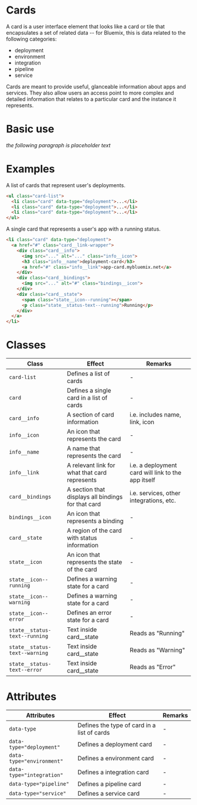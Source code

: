 # Cards

A card is a user interface element that looks like a card or tile that encapsulates a set of related data -- for Bluemix, this is data related to the following categories:

- deployment
- environment
- integration
- pipeline
- service

Cards are meant to provide useful, glanceable information about apps and services.
They also allow users an access point to more complex and detailed information that relates to a particular card and the instance it represents.

# Basic use

*the following paragraph is placeholder text*

# Examples

A list of cards that represent user's deployments.

```html
<ul class="card-list">
  <li class="card" data-type="deployment">...</li>
  <li class="card" data-type="deployment">...</li>
  <li class="card" data-type="deployment">...</li>
</ul>
```

A single card that represents a user's app with a running status.

```html
<li class="card" data-type="deployment">
  <a href="#" class="card__link-wrapper">
    <div class="card__info">
      <img src="..." alt="..." class="info__icon">
      <h3 class="info__name">deployment-card</h3>
      <a href="#" class="info__link">app-card.mybluemix.net</a>
    </div>
    <div class="card__bindings">
      <img src="..." alt="#" class="bindings__icon">
    </div>
    <div class="card__state">
      <span class="state__icon--running"></span>
      <p class="state__status-text--running">Running</p>
    </div>
  </a>
</li>
```

# Classes

| Class | Effect | Remarks |
|-----------|--------|---------|
|`card-list`| Defines a list of cards | - |
|`card`| Defines a single card in a list of cards | - |
|`card__info`| A section of card information | i.e. includes name, link, icon |
|`info__icon`| An icon that represents the card | - |
|`info__name`| A name that represents the card | - |
|`info__link`| A relevant link for what that card represents | i.e. a deployment card will link to the app itself |
|`card__bindings`| A section that displays all bindings for that card | i.e. services, other integrations, etc. |
|`bindings__icon`| An icon that represents a binding | - |
|`card__state`| A region of the card with status information | - |
|`state__icon`| An icon that represents the state of the card | - |
|`state__icon--running`| Defines a warning state for a card | - |
|`state__icon--warning`| Defines a warning state for a card | - |
|`state__icon--error`| Defines an error state for a card | - |
|`state__status-text--running`| Text inside card__state | Reads as "Running" |
|`state__status-text--warning`| Text inside card__state | Reads as "Warning" |
|`state__status-text--error`| Text inside card__state | Reads as "Error" |

# Attributes

| Attributes | Effect | Remarks |
|-----------|--------|---------|
|`data-type`| Defines the type of card in a list of cards | - |
|`data-type="deployment"`| Defines a deployment card | - |
|`data-type="environment"`| Defines a environment card | - |
|`data-type="integration"`| Defines a integration card | - |
|`data-type="pipeline"`| Defines a pipeline card | - |
|`data-type="service"`| Defines a service card | - |
